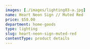 ```yaml
---
images: [./images/lighting03-a.jpg]
name: Heart Neon Sign // Muted Red
price: $50.00
department: home-goods
type: lighting
slug: heart-neon-sign-muted-red
contentType: product details
---
```

